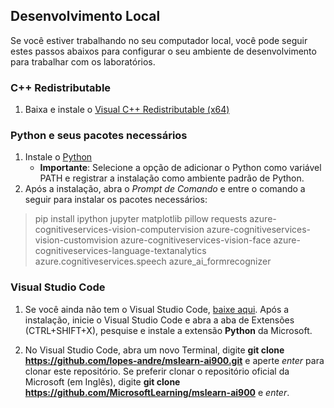 ## Desenvolvimento Local

Se você estiver trabalhando no seu computador local, você pode seguir estes passos abaixos para configurar o seu ambiente de desenvolvimento para trabalhar com os laboratórios.

### C++ Redistributable 
1. Baixa e instale o [Visual C++ Redistributable (x64)](https://aka.ms/vs/16/release/vc_redist.x64.exe) 

### Python e seus pacotes necessários 
1. Instale o [Python](https://www.python.org/downloads/)  
   - **Importante**: Selecione a opção de adicionar o Python como variável PATH e registrar a instalação como ambiente padrão de Python.
2. Após a instalação, abra o *Prompt de Comando* e entre o comando a seguir para instalar os pacotes necessários:

> pip install ipython jupyter matplotlib pillow requests azure-cognitiveservices-vision-computervision azure-cognitiveservices-vision-customvision azure-cognitiveservices-vision-face azure-cognitiveservices-language-textanalytics azure.cognitiveservices.speech azure_ai_formrecognizer 

### Visual Studio Code 
1. Se você ainda não tem o Visual Studio Code, [baixe aqui](https://code.visualstudio.com/Download). Após a instalação, inicie o Visual Studio Code e abra a aba de Extensões (CTRL+SHIFT+X), pesquise e instale a extensão **Python** da Microsoft.

2. No Visual Studio Code, abra um novo Terminal, digite **git clone https://github.com/lopes-andre/mslearn-ai900.git** e aperte *enter* para clonar este repositório. Se preferir clonar o repositório oficial da Microsoft (em Inglês), digite  **git clone https://github.com/MicrosoftLearning/mslearn-ai900** e *enter*.


